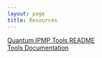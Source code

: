```yaml
---
layout: page
title: Resources
---
```


[Quantum IPMP Tools README](/resources/ipmp-README.html)
<br>
[Tools Documentation](/resources/ipmp-documentation.html)
